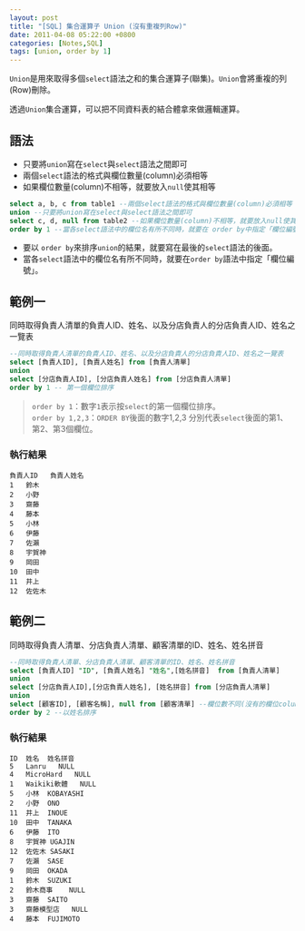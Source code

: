 ```yaml
---
layout: post
title: "[SQL] 集合運算子 Union (沒有重複列Row)"
date: 2011-04-08 05:22:00 +0800
categories: [Notes,SQL]
tags: [union, order by 1]
---
```


`Union`是用來取得多個`select`語法之和的集合運算子(聯集)。`Union`會將重複的列(Row)刪除。

透過`Union`集合運算，可以把不同資料表的結合體拿來做邏輯運算。

## 語法

- 只要將`union`寫在`select`與`select`語法之間即可
- 兩個`select`語法的格式與欄位數量(column)必須相等
- 如果欄位數量(column)不相等，就要放入`null`使其相等

```sql
select a, b, c from table1 --兩個select語法的格式與欄位數量(column)必須相等
union --只要將union寫在select與select語法之間即可
select c, d, null from table2 --如果欄位數量(column)不相等，就要放入null使其相等
order by 1 --當各select語法中的欄位名有所不同時，就要在 order by中指定「欄位編號」
```
- 要以 `order by`來排序`union`的結果，就要寫在最後的`select`語法的後面。
- 當各`select`語法中的欄位名有所不同時，就要在`order by`語法中指定「欄位編號」。

## 範例一

同時取得負責人清單的負責人ID、姓名、以及分店負責人的分店負責人ID、姓名之一覽表

```sql
--同時取得負責人清單的負責人ID、姓名、以及分店負責人的分店負責人ID、姓名之一覽表
select [負責人ID], [負責人姓名] from [負責人清單]
union
select [分店負責人ID], [分店負責人姓名] from [分店負責人清單]
order by 1 -- 第一個欄位排序
```

> `order by 1`：數字`1`表示按`select`的第一個欄位排序。       
> `order by 1,2,3`：`ORDER BY`後面的數字1,2,3 分別代表`select`後面的第1、第2、第3個欄位。   

### 執行結果

```
負責人ID	負責人姓名
1	鈴木
2	小野
3	齋藤
4	藤本
5	小林
6	伊藤
7	佐瀨
8	宇賀神
9	岡田
10	田中
11	井上
12	佐佐木
```

## 範例二

同時取得負責人清單、分店負責人清單、顧客清單的ID、姓名、姓名拼音

```sql
--同時取得負責人清單、分店負責人清單、顧客清單的ID、姓名、姓名拼音
select [負責人ID] "ID", [負責人姓名] "姓名",[姓名拼音]  from [負責人清單]
union
select [分店負責人ID],[分店負責人姓名], [姓名拼音] from [分店負責人清單]
union
select [顧客ID], [顧客名稱], null from [顧客清單] --欄位數不同(沒有的欄位column)，加上 null使其相等
order by 2 --以姓名排序
```

### 執行結果
```
ID	姓名	姓名拼音
5	Lanru	NULL
4	MicroHard	NULL
1	Waikiki軟體	NULL
5	小林	KOBAYASHI
2	小野	ONO
11	井上	INOUE
10	田中	TANAKA
6	伊藤	ITO
8	宇賀神	UGAJIN
12	佐佐木	SASAKI
7	佐瀨	SASE
9	岡田	OKADA
1	鈴木	SUZUKI
2	鈴木商事	NULL
3	齋藤	SAITO
3	齋藤模型店	NULL
4	藤本	FUJIMOTO
```